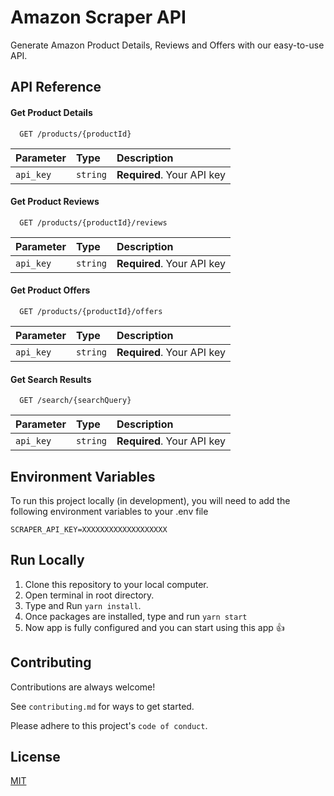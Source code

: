 # Amazon Scraper API

Generate Amazon Product Details, Reviews and Offers with our easy-to-use API.

## API Reference

#### Get Product Details

```
  GET /products/{productId}
```

| Parameter | Type     | Description                |
| :-------- | :------- | :------------------------- |
| `api_key` | `string` | **Required**. Your API key |

#### Get Product Reviews

```
  GET /products/{productId}/reviews
```

| Parameter | Type     | Description                |
| :-------- | :------- | :------------------------- |
| `api_key` | `string` | **Required**. Your API key |

#### Get Product Offers

```
  GET /products/{productId}/offers
```

| Parameter | Type     | Description                |
| :-------- | :------- | :------------------------- |
| `api_key` | `string` | **Required**. Your API key |

#### Get Search Results

```
  GET /search/{searchQuery}
```

| Parameter | Type     | Description                |
| :-------- | :------- | :------------------------- |
| `api_key` | `string` | **Required**. Your API key |

## Environment Variables

To run this project locally (in development), you will need to add the following environment variables to your .env file

`SCRAPER_API_KEY=XXXXXXXXXXXXXXXXXXX`

## Run Locally

1. Clone this repository to your local computer.
2. Open terminal in root directory.
3. Type and Run `yarn install`.
4. Once packages are installed, type and run `yarn start`
5. Now app is fully configured and you can start using this app 👍

## Contributing

Contributions are always welcome!

See `contributing.md` for ways to get started.

Please adhere to this project's `code of conduct`.

## License

[MIT](https://github.com/Technical-Shubham-tech/amazon-scraper-api/blob/main/LICENSE.md)

